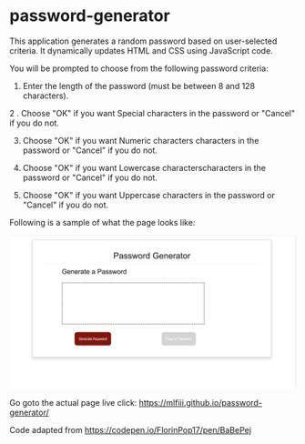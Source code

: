 # password-generator

This application generates a random password based on user-selected criteria. It dynamically updates HTML and CSS using JavaScript code.

You will be prompted to choose from the following password criteria:

1.  Enter the length of the password (must be between 8 and 128 characters).

2 . Choose "OK" if you want Special characters in the password or "Cancel" if you do not.

3.  Choose "OK" if you want Numeric characters characters in the password or "Cancel" if you do not.

4.  Choose "OK" if you want Lowercase characterscharacters in the password or "Cancel" if you do not.

5.  Choose "OK" if you want Uppercase characters in the password or "Cancel" if you do not.

Following is a sample of what the page looks like:

![Password Generator Screenshot](./assets/images/password-generator-screenshot.png)

Go goto the actual page live click: https://mlfiii.github.io/password-generator/

Code adapted from https://codepen.io/FlorinPop17/pen/BaBePej
